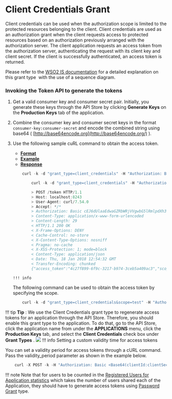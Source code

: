 # Client Credentials Grant

Client credentials can be used when the authorization scope is limited to the protected resources belonging to the client. Client credentials are used as an authorization grant when the client requests access to protected resources based on an authorization previously arranged with the authorization server. The client application requests an access token from the authorization server, authenticating the request with its client key and client secret. If the client is successfully authenticated, an access token is returned.

Please refer to the [WSO2 IS documentation](https://docs.wso2.com/display/IS540/Client+Credentials+Grant) for a detailed explanation on this grant type  with the use of a sequence diagram.

### Invoking the Token API to generate the tokens

1.  Get a valid consumer key and consumer secret pair. Initially, you generate these keys through the API Store by clicking **Generate Keys** on the **Production Keys** tab of the application.
2.  Combine the consumer key and consumer secret keys in the format `consumer-key:consumer-secret` and encode the combined string using base64 ( [http://base64encode.org](http://base64encode.org/) ).
3.  Use the following sample cuRL command to obtain the access token.

    -   [**Format**](#format)
    -   [**Example**](#example)
    -   [**Response**](#response)

    ``` java
        curl -k -d "grant_type=client_credentials" -H "Authorization: Basic <Base64-encoded-client_key:client_secret>" -H "Content-Type: application/x-www-form-urlencoded" https://localhost:<https-port>/token -v
    ```

    ``` java
            curl -k -d "grant_type=client_credentials" -H "Authorization: Basic cEJ6dUlaaEdwaGZRbWRjVVgwbG5lRmlpdXh3YTo0U0pnV19qTU56aGpIU284OGJuZVhtTnFNMjRh" -H "Content-Type: application/x-www-form-urlencoded" https://localhost:8243/token -v
    ```

    ``` java
            > POST /token HTTP/1.1
            > Host: localhost:8243
            > User-Agent: curl/7.54.0
            > Accept: */*
            > Authorization: Basic cEJ6dUlaaEdwaGZRbWRjVVgwbG5lRmlpdXh3YTo0U0pnV19qTU56aGpIU284OGJuZVhtTnFNMjRh
            > Content-Type: application/x-www-form-urlencoded
            > Content-Length: 29
            < HTTP/1.1 200 OK
            < X-Frame-Options: DENY
            < Cache-Control: no-store
            < X-Content-Type-Options: nosniff
            < Pragma: no-cache
            < X-XSS-Protection: 1; mode=block
            < Content-Type: application/json
            < Date: Thu, 18 Jan 2018 12:54:32 GMT
            < Transfer-Encoding: chunked
            {"access_token":"4c27f899-6f9c-3217-b974-3ceb5a409ac3","scope":"am_application_scope default","token_type":"Bearer","expires_in":723}
    ```

        !!! info
    The following command can be used to obtain the access token by specifying the scope.

    ``` java
        curl -k -d "grant_type=client_credentials&scope=test" -H "Authorization: Basic <ConsumerKey:ConsumerSecret>" -H "Content-Type: application/x-www-form-urlencoded" https://localhost:8243/token
    ```


!!! tip
**Tip** : We use the Client Credentials grant type to regenerate access tokens for an application through the API Store. Therefore, you should enable this grant type to the application. To do that, go to the API Store, click the application name from under the **APPLICATIONS** menu, click the **Production Keys** tab, and select the **Client Credentials** check box under **Grant Types** .
![](/assets/attachments/103335291/103335292.png)
!!! info
Setting a custom validity time for access tokens

You can set a validity period for access tokens through a cURL command. Pass the validity\_period parameter as shown in the example below.

``` java
    curl -X POST -k -H "Authorization: Basic <Base64(clientId:clientSecret)>" -d "grant_type=client_credentials&validity_period=<custom_validity_time_in_seconds>" -H "Content-Type: application/x-www-form-urlencoded" https://localhost:8243/token -v
```

!!! note
Note that for users to be counted in the [Registered Users for Application statistics](https://docs.wso2.com/display/AM260/Viewing+API+Statistics#ViewingAPIStatistics-topUsers) which takes the number of users shared each of the Application, they should have to generate access tokens using [Password Grant](_Password_Grant_) type.


